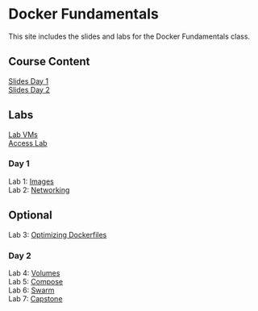 # Docker Fundamentals

This site includes the slides and labs for the Docker Fundamentals class.

## Course Content   
[Slides Day 1](https://www.dropbox.com/s/dbytx98113xozax/Docker-day1.pdf?dl=0)     
[Slides Day 2](https://www.dropbox.com/s/g8n4du8z7pf7obz/Docker-day2.pdf?dl=0)     

## Labs
[Lab VMs](https://docs.google.com/spreadsheets/d/1FF7sCF8mfCMzLvGyXrnd3xI1NujLOsSdXwwu4Ruo4QY/edit?usp=sharing)   
[Access Lab](labs/access_docker/)   

### Day 1 
Lab 1: [Images](labs/images/)   
Lab 2: [Networking](labs/networking/)   
## Optional    
Lab 3: [Optimizing Dockerfiles](labs/adv-dockerfile/)    

### Day 2   
Lab 4: [Volumes](labs/volumes)   
Lab 5: [Compose](labs/compose)   
Lab 6: [Swarm](labs/orchestration)   
Lab 7: [Capstone](labs/capstone)   
